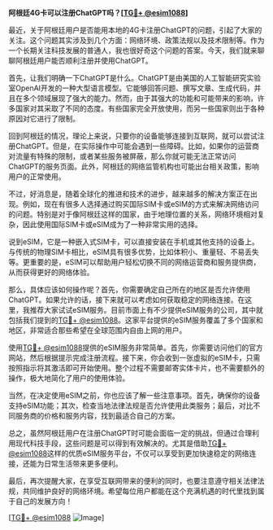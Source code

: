 **阿根廷4G卡可以注册ChatGPT吗？[[TG💪+ @esim1088](https://t.me/s/esim1088)]**

最近，关于阿根廷用户是否能用本地的4G卡注册ChatGPT的问题，引起了大家的关注。这个问题其实涉及到几个方面：网络环境、政策法规以及技术限制等。作为一个长期关注科技发展的普通人，我也很好奇这个问题的答案。今天，我们就来聊聊阿根廷用户能否顺利注册并使用ChatGPT。

首先，让我们明确一下ChatGPT是什么。ChatGPT是由美国的人工智能研究实验室OpenAI开发的一种大型语言模型。它能够回答问题、撰写文章、生成代码，并且在多个领域展现了强大的能力。然而，由于其强大的功能和可能带来的影响，许多国家对其采取了不同的态度。有些国家完全开放使用，而另一些国家则出于各种原因对它进行了限制。

回到阿根廷的情况，理论上来说，只要你的设备能够连接到互联网，就可以尝试注册ChatGPT。但是，在实际操作中可能会遇到一些障碍。比如，如果你的运营商对流量有特殊的限制，或者某些服务被屏蔽，那么你就可能无法正常访问ChatGPT的服务页面。此外，阿根廷的网络监管机构也可能出台相关政策，影响用户的正常使用。

不过，好消息是，随着全球化的推进和技术的进步，越来越多的解决方案正在出现。例如，现在有很多人选择通过购买国际SIM卡或eSIM的方式来解决网络访问的问题。特别是对于像阿根廷这样的国家，由于地理位置的关系，网络环境相对复杂，因此使用国际SIM卡或eSIM成为了一种非常实用的选择。

说到eSIM，它是一种嵌入式SIM卡，可以直接安装在手机或其他支持的设备上。与传统的物理SIM卡相比，eSIM具有很多优势，比如体积小、重量轻、不易丢失等。更重要的是，eSIM可以帮助用户轻松切换不同的网络运营商和服务提供商，从而获得更好的网络体验。

那么，具体应该如何操作呢？首先，你需要确定自己所在的地区是否允许使用ChatGPT。如果允许的话，接下来就可以考虑如何获取稳定的网络连接。在这里，我推荐大家试试eSIM服务。目前市面上有不少提供eSIM服务的公司，其中就包括我们提到的[TG💪+ @esim1088](https://t.me/s/esim1088)。这家平台提供的eSIM服务覆盖了多个国家和地区，非常适合那些希望在全球范围内自由上网的用户。

使用[TG💪+ @esim1088](https://t.me/s/esim1088)提供的eSIM服务非常简单。首先，你需要访问他们的官方网站，然后根据提示完成注册流程。接下来，你会收到一张虚拟的eSIM卡，只需按照指示将其激活即可开始使用。整个过程不需要邮寄实体卡片，也不需要额外的操作，极大地简化了用户的使用体验。

当然，在决定使用eSIM之前，你也应该了解一些注意事项。首先，确保你的设备支持eSIM功能；其次，检查当地法律法规是否允许使用此类服务；最后，对比不同服务商的价格和服务内容，找到最适合自己的方案。

总之，虽然阿根廷用户在注册ChatGPT时可能会面临一定的挑战，但通过合理利用现代科技手段，这些问题是可以得到有效解决的。尤其是借助[TG💪+ @esim1088](https://t.me/s/esim1088)这样的优质eSIM服务平台，不仅可以享受到更加快速稳定的网络连接，还能为日常生活带来更多便利。

最后，再次提醒大家，在享受互联网带来的便利的同时，也要注意遵守相关法律法规，共同维护良好的网络环境。希望每位用户都能在这个充满机遇的时代里找到属于自己的发展方向！

[[TG💪+ @esim1088](https://t.me/s/esim1088) ![Image](https://i.postimg.cc/4NQfJmqS/Snipaste-2025-05-13-00-14-12.png)]